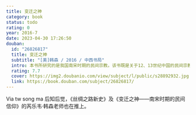 ```yaml
---
title: 变迁之神
category: book
status: todo
rating: 0
year: 2016-7
date: 2023-04-30 17:26:50
douban:
  id: "26826817"
  title: 变迁之神
  subtitle: "[美]韩森 / 2016 / 中西书局"
  intro: 本书所研究的是我国南宋时期的民间宗教。该书既是关于12、13世纪中国的民间宗教，又是关于当时普通民众对他们周围世事变迁的理解的一个研究。全书自始至终都关注着一个深刻的历史问题——社会与宗教之间的关系。今后研究该问题的学者，肯定会对韩森的这一研究作出学术回应的。
  rating: 7.7
  cover: https://img2.doubanio.com/view/subject/l/public/s28892932.jpg
  link: https://book.douban.com/subject/26826817/
---
```


Via tw song ma 后知后觉，《丝绸之路新史》及《变迁之神——南宋时期的民间信仰》的芮乐韦·韩森老师也在推上。
